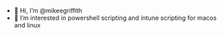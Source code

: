 - 👋 Hi, I’m @mikeegriffith
- 👀 I’m interested in powershell scripting and intune scripting for macos and linux


<!---
mikeegriffith/mikeegriffith is a ✨ special ✨ repository because its `README.md` (this file) appears on your GitHub profile.
You can click the Preview link to take a look at your changes.
--->
